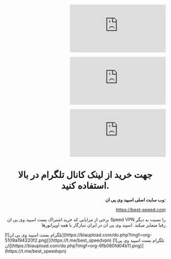 [![تلگرام بست اسپید وی پی ان](https://biaupload.com/do.php?imgf=org-40fcaad7249c1.png)](https://t.me/best_speedvpn)

[![پشتیبانی آنلاین](https://biaupload.com/do.php?imgf=org-66a3a33246ca3.png)](https://1556.3cx.cloud/callus/#bestspeedvpn)

[![وبسایت بست اسپید](https://biaupload.com/do.php?imgf=org-ce42ef208ec02.png)](https://best-speed.com)

# جهت خرید از لینک کانال تلگرام در بالا استفاده کنید.

**وب سایت اصلی اسپید وی پی ان:**

https://best-speed.com

برخی از مزایایی که خرید اشتراک بست اسپید وی پی ان Speed VPN را نسبت به دیگر رقبا متمایز میکند. اسپید وی پی ان در ایران سازگار با همه اوپراتورها
<div class="info">
  [![تلگرام بست اسپید وی پی ان](https://biaupload.com/do.php?imgf=org-5109a194320f2.png)](https://t.me/best_speedvpn)
  [![تلگرام بست اسپید وی پی ان](https://biaupload.com/do.php?imgf=org-6fb060fd04b11.png)](https://t.me/best_speedvpn)
</div>
<style>p{text-align:right;}h1{text-align:center}</style>
<link rel="stylesheet" href="https://1000gem.org/themes/default/fonts/font.css" media="all" onload="this.media='all'">
